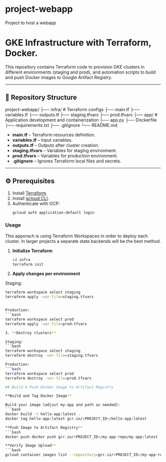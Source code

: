 # project-webapp
Project to host a webapp

# GKE Infrastructure with Terraform, Docker.

This repository contains Terraform code to provision GKE clusters in different environments (staging and prod), and automation scripts to build and push Docker images to Google Artifact Registry.

---

## 📂 Repository Structure

project-webapp/
├── infra/                       # Terraform configs
├── main.tf
├── variables.tf
├── outputs.tf
├── staging.tfvars
├── prod.tfvars
├── app/                         # Application development and containerization
├── app.py
├── Dockerfile
├── requirements.txt
├── .gitignore
└── README.md


- **main.tf** – Terraform resources definition.
- **variables.tf** – Input variables.
- **outputs.tf** – Outputs after cluster creation.
- **staging.tfvars** – Variables for staging environment.
- **prod.tfvars** – Variables for production environment.
- **.gitignore** – Ignores Terraform local files and secrets.

---

## ⚙️ Prerequisites

1. Install [Terraform](https://developer.hashicorp.com/terraform/downloads).
2. Install [gcloud CLI](https://cloud.google.com/sdk/docs/install).
3. Authenticate with GCP:
   ```bash
   gcloud auth application-default login

### Usage

This apporach is using Terraform Workspaces in order to deploy each cluster.
In larger projects a separate state backends will be the best method.

1. **Initialize Terraform**
   ```bash
   cd infra
   terraform init

2. **Apply changes per environment**

Staging:
```bash
terraform workspace select staging
terraform apply -var-file=staging.tfvars


Production:
```bash
terraform workspace select prod
terraform apply -var-file=prod.tfvars

3. **Destroy clusters**

Staging:
```bash
terraform workspace select staging
terraform destroy -var-file=staging.tfvars

Production:
```bash
terraform workspace select prod
terraform destroy -var-file=prod.tfvars

## Build & Push Docker Image to Artifact Registry

**Build and Tag Docker Image**

Build your image (adjust my-app and path as needed):
```bash
docker build -t hello-app:latest .
docker tag hello-app:latest gcr.io/<PROJECT_ID>/hello-app:latest

**Push Image to Artifact Registry**
```bash
docker push docker push gcr.io/<PROJECT_ID>/my-app-repo/my-app:latest

**Verify Image Upload**
```bash
gcloud container images list --repository=gcr.io/<PROJECT_ID>/my-app-repo

